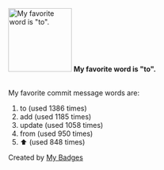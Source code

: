 <img src="https://github.com/my-badges/my-badges/blob/master/src/all-badges/favorite-word/favorite-word.png?raw=true" alt="My favorite word is &quot;to&quot;." title="My favorite word is &quot;to&quot;." width="128">
<strong>My favorite word is &quot;to&quot;.</strong>
<br><br>

My favorite commit message words are:

1. to (used 1386 times)
2. add (used 1185 times)
3. update (used 1058 times)
4. from (used 950 times)
5. :arrow_up: (used 848 times)


Created by <a href="https://github.com/my-badges/my-badges">My Badges</a>